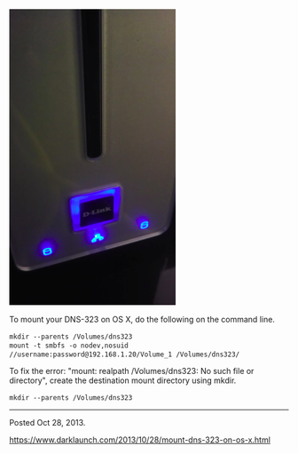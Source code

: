 <img alt="" src="/img/uploads/2013-10/dns-323-network-drive.png" />

To mount your DNS-323 on OS X, do the following on the command line.

```
mkdir --parents /Volumes/dns323
mount -t smbfs -o nodev,nosuid //username:password@192.168.1.20/Volume_1 /Volumes/dns323/
```

To fix the error: "mount: realpath /Volumes/dns323: No such file or directory", create the destination mount directory using mkdir.

```
mkdir --parents /Volumes/dns323
```

---

Posted Oct 28, 2013.

https://www.darklaunch.com/2013/10/28/mount-dns-323-on-os-x.html